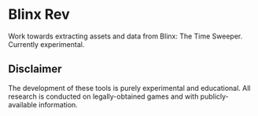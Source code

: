# Blinx Rev
Work towards extracting assets and data from Blinx: The Time Sweeper. Currently experimental.

## Disclaimer
The development of these tools is purely experimental and educational. All research is conducted on legally-obtained games and with publicly-available information. 
